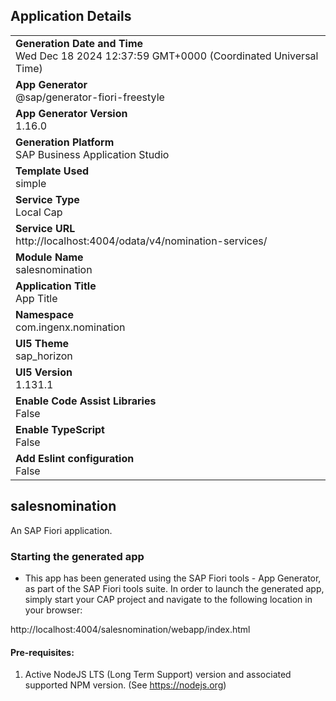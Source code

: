 ## Application Details
|               |
| ------------- |
|**Generation Date and Time**<br>Wed Dec 18 2024 12:37:59 GMT+0000 (Coordinated Universal Time)|
|**App Generator**<br>@sap/generator-fiori-freestyle|
|**App Generator Version**<br>1.16.0|
|**Generation Platform**<br>SAP Business Application Studio|
|**Template Used**<br>simple|
|**Service Type**<br>Local Cap|
|**Service URL**<br>http://localhost:4004/odata/v4/nomination-services/|
|**Module Name**<br>salesnomination|
|**Application Title**<br>App Title|
|**Namespace**<br>com.ingenx.nomination|
|**UI5 Theme**<br>sap_horizon|
|**UI5 Version**<br>1.131.1|
|**Enable Code Assist Libraries**<br>False|
|**Enable TypeScript**<br>False|
|**Add Eslint configuration**<br>False|

## salesnomination

An SAP Fiori application.

### Starting the generated app

-   This app has been generated using the SAP Fiori tools - App Generator, as part of the SAP Fiori tools suite.  In order to launch the generated app, simply start your CAP project and navigate to the following location in your browser:

http://localhost:4004/salesnomination/webapp/index.html

#### Pre-requisites:

1. Active NodeJS LTS (Long Term Support) version and associated supported NPM version.  (See https://nodejs.org)


